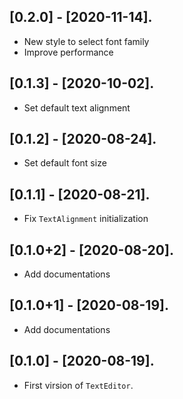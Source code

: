 ## [0.2.0] - [2020-11-14].

* New style to select font family
* Improve performance

## [0.1.3] - [2020-10-02].

* Set default text alignment

## [0.1.2] - [2020-08-24].

* Set default font size

## [0.1.1] - [2020-08-21].

* Fix `TextAlignment` initialization

## [0.1.0+2] - [2020-08-20].

* Add documentations

## [0.1.0+1] - [2020-08-19].

* Add documentations

## [0.1.0] - [2020-08-19].

* First virsion of `TextEditor`.
